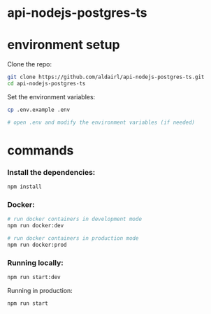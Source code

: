 # api-nodejs-postgres-ts

# environment setup

Clone the repo:

```bash
git clone https://github.com/aldairl/api-nodejs-postgres-ts.git
cd api-nodejs-postgres-ts
```

Set the environment variables:

```bash
cp .env.example .env

# open .env and modify the environment variables (if needed)
```

# commands

### Install the dependencies:

```bash
npm install
```

### Docker:

```bash
# run docker containers in development mode
npm run docker:dev

# run docker containers in production mode
npm run docker:prod

```

### Running locally:

```bash
npm run start:dev
```

Running in production:

```bash
npm run start
```
